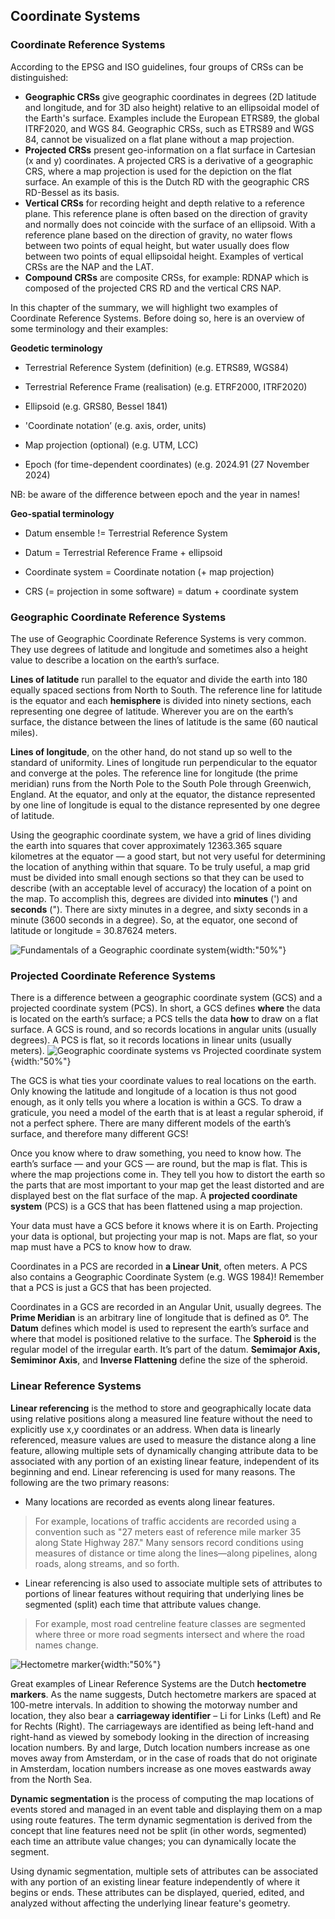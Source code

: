 ## Coordinate Systems

### Coordinate Reference Systems

According to the EPSG and ISO guidelines, four groups of CRSs can be distinguished:

* **Geographic CRSs** give geographic coordinates in degrees (2D latitude and longitude, and for 3D also height) relative to an ellipsoidal model of the Earth's surface. Examples include the European ETRS89, the global ITRF2020, and WGS 84. Geographic CRSs, such as ETRS89 and WGS 84, cannot be visualized on a flat plane without a map projection.
* **Projected CRSs** present geo-information on a flat surface in Cartesian (x and y) coordinates. A projected CRS is a derivative of a geographic CRS, where a map projection is used for the depiction on the flat surface. An example of this is the Dutch RD with the geographic CRS RD-Bessel as its basis.
* **Vertical CRSs** for recording height and depth relative to a reference plane. This reference plane is often based on the direction of gravity and normally does not coincide with the surface of an ellipsoid. With a reference plane based on the direction of gravity, no water flows between two points of equal height, but water usually does flow between two points of equal ellipsoidal height. Examples of vertical CRSs are the NAP and the LAT.
* **Compound CRSs** are composite CRSs, for example: RDNAP which is composed of the projected CRS RD and the vertical CRS NAP.

In this chapter of the summary, we will highlight two examples of Coordinate Reference Systems. Before doing so, here is an overview of some terminology and their examples:

**Geodetic terminology**

* Terrestrial Reference System (definition) (e.g. ETRS89, WGS84)

* Terrestrial Reference Frame (realisation) (e.g. ETRF2000, ITRF2020)

* Ellipsoid (e.g. GRS80, Bessel 1841)

* 'Coordinate notation’ (e.g. axis, order, units)

* Map projection (optional) (e.g. UTM, LCC)

* Epoch (for time-dependent coordinates) (e.g. 2024.91 (27 November 2024)

NB: be aware of the difference between epoch and the year in names!

**Geo-spatial terminology**

* Datum ensemble != Terrestrial Reference System

* Datum = Terrestrial Reference Frame + ellipsoid

* Coordinate system = Coordinate notation (+ map projection)

* CRS (= projection in some software) = datum + coordinate system

### Geographic Coordinate Reference Systems

The use of Geographic Coordinate Reference Systems is very common. They use degrees of latitude and longitude and sometimes also a height value to describe a location on the earth’s surface.

**Lines of latitude** run parallel to the equator and divide the earth into 180 equally spaced sections from North to South. The reference line for latitude is the equator and each **hemisphere** is divided into ninety sections, each representing one degree of latitude. Wherever you are on the earth’s surface, the distance between the lines of latitude is the same (60 nautical miles).

**Lines of longitude**, on the other hand, do not stand up so well to the standard of uniformity. Lines of longitude run perpendicular to the equator and converge at the poles. The reference line for longitude (the prime meridian) runs from the North Pole to the South Pole through Greenwich, England. At the equator, and only at the equator, the distance represented by one line of longitude is equal to the distance represented by one degree of latitude.

Using the geographic coordinate system, we have a grid of lines dividing the earth into squares that cover approximately 12363.365 square kilometres at the equator — a good start, but not very useful for determining the location of anything within that square. To be truly useful, a map grid must be divided into small enough sections so that they can be used to describe (with an acceptable level of accuracy) the location of a point on the map. To accomplish this, degrees are divided into **minutes** (') and **seconds** ("). There are sixty minutes in a degree, and sixty seconds in a minute (3600 seconds in a degree). So, at the equator, one second of latitude or longitude = 30.87624 meters.

![Fundamentals of a Geographic coordinate system](../../../images/Geographic_coordinates.png){width:"50%"}

### Projected Coordinate Reference Systems

There is a difference between a geographic coordinate system (GCS) and a projected coordinate system (PCS). In short, a GCS defines **where** the data is located on the earth’s surface; a PCS tells the data **how** to draw on a flat surface. A GCS is round, and so records locations in angular units (usually degrees). A PCS is flat, so it records locations in linear units (usually meters).
![Geographic coordinate systems vs Projected coordinate system](../../../images/PCS_vs_GCS.png){width:"50%"}

The GCS is what ties your coordinate values to real locations on the earth. Only knowing the latitude and longitude of a location is thus not good enough, as it only tells you where a location is within a GCS. To draw a graticule, you need a model of the earth that is at least a regular spheroid, if not a perfect sphere. There are many different models of the earth’s surface, and therefore many different GCS!

Once you know where to draw something, you need to know how. The earth’s surface — and your GCS — are round, but the map is flat. This is where the map projections come in. They tell you how to distort the earth so the parts that are most important to your map get the least distorted and are displayed best on the flat surface of the map. A **projected coordinate system** (PCS) is a GCS that has been flattened using a map projection.

Your data must have a GCS before it knows where it is on Earth. Projecting your data is optional, but projecting your map is not. Maps are flat, so your map must have a PCS to know how to draw.

Coordinates in a PCS are recorded in **a Linear Unit**, often meters. A PCS also contains a Geographic Coordinate System (e.g. WGS 1984)! Remember that a PCS is just a GCS that has been projected.

Coordinates in a GCS are recorded in an Angular Unit, usually degrees. The **Prime Meridian** is an arbitrary line of longitude that is defined as 0°. The **Datum** defines which model is used to represent the earth’s surface and where that model is positioned relative to the surface. The **Spheroid** is the regular model of the irregular earth. It’s part of the datum. **Semimajor Axis, Semiminor Axis**, and **Inverse Flattening** define the size of the spheroid.

### Linear Reference Systems

**Linear referencing** is the method to store and geographically locate data using relative positions along a measured line feature without the need to explicitly use x,y coordinates or an address. When data is linearly referenced, measure values are used to measure the distance along a line feature, allowing multiple sets of dynamically changing attribute data to be associated with any portion of an existing linear feature, independent of its beginning and end. Linear referencing is used for many reasons. The following are the two primary reasons:

* Many locations are recorded as events along linear features.

>For example, locations of traffic accidents are recorded using a convention such as "27 meters east of reference mile marker 35 along State Highway 287." Many sensors record conditions using measures of distance or time along the lines—along pipelines, along roads, along streams, and so forth.

* Linear referencing is also used to associate multiple sets of attributes to portions of linear features without requiring that underlying lines be segmented (split) each time that attribute values change.

>For example, most road centreline feature classes are segmented where three or more road segments intersect and where the road names change.

![Hectometre marker](../../../images/Hectometre_marker.png){width:"50%"}

Great examples of Linear Reference Systems are the Dutch **hectometre markers**. As the name suggests, Dutch hectometre markers are spaced at 100-metre intervals. In addition to showing the motorway number and location, they also bear a **carriageway identifier** – Li for Links (Left) and Re for Rechts (Right). The carriageways are identified as being left-hand and right-hand as viewed by somebody looking in the direction of increasing location numbers. By and large, Dutch location numbers increase as one moves away from Amsterdam, or in the case of roads that do not originate in Amsterdam, location numbers increase as one moves eastwards away from the North Sea.

**Dynamic segmentation** is the process of computing the map locations of events stored and managed in an event table and displaying them on a map using route features. The term dynamic segmentation is derived from the concept that line features need not be split (in other words, segmented) each time an attribute value changes; you can dynamically locate the segment.

Using dynamic segmentation, multiple sets of attributes can be associated with any portion of an existing linear feature independently of where it begins or ends. These attributes can be displayed, queried, edited, and analyzed without affecting the underlying linear feature's geometry.
